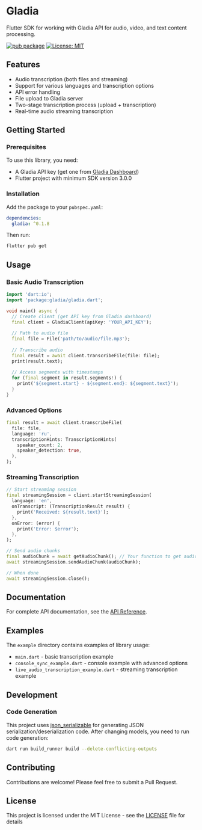 # Gladia

Flutter SDK for working with Gladia API for audio, video, and text content processing.

[![pub package](https://img.shields.io/pub/v/gladia.svg)](https://pub.dev/packages/gladia)
[![License: MIT](https://img.shields.io/badge/License-MIT-blue.svg)](https://opensource.org/licenses/MIT)

## Features

- Audio transcription (both files and streaming)
- Support for various languages and transcription options
- API error handling
- File upload to Gladia server
- Two-stage transcription process (upload + transcription)
- Real-time audio streaming transcription

## Getting Started

### Prerequisites

To use this library, you need:
- A Gladia API key (get one from [Gladia Dashboard](https://app.gladia.io/))
- Flutter project with minimum SDK version 3.0.0

### Installation

Add the package to your `pubspec.yaml`:

```yaml
dependencies:
  gladia: ^0.1.8
```

Then run:

```bash
flutter pub get
```

## Usage

### Basic Audio Transcription

```dart
import 'dart:io';
import 'package:gladia/gladia.dart';

void main() async {
  // Create client (get API key from Gladia dashboard)
  final client = GladiaClient(apiKey: 'YOUR_API_KEY');
  
  // Path to audio file
  final file = File('path/to/audio/file.mp3');
  
  // Transcribe audio
  final result = await client.transcribeFile(file: file);
  print(result.text);
  
  // Access segments with timestamps
  for (final segment in result.segments!) {
    print('${segment.start} - ${segment.end}: ${segment.text}');
  }
}
```

### Advanced Options

```dart
final result = await client.transcribeFile(
  file: file,
  language: 'ru',
  transcriptionHints: TranscriptionHints(
    speaker_count: 2,
    speaker_detection: true,
  ),
);
```

### Streaming Transcription

```dart
// Start streaming session
final streamingSession = client.startStreamingSession(
  language: 'en',
  onTranscript: (TranscriptionResult result) {
    print('Received: ${result.text}');
  },
  onError: (error) {
    print('Error: $error');
  },
);

// Send audio chunks
final audioChunk = await getAudioChunk(); // Your function to get audio data
await streamingSession.sendAudioChunk(audioChunk);

// When done
await streamingSession.close();
```

## Documentation

For complete API documentation, see the [API Reference](https://docs.gladia.io).

## Examples

The `example` directory contains examples of library usage:

- `main.dart` - basic transcription example
- `console_sync_example.dart` - console example with advanced options
- `live_audio_transcription_example.dart` - streaming transcription example

## Development

### Code Generation

This project uses [json_serializable](https://pub.dev/packages/json_serializable) for generating JSON serialization/deserialization code. After changing models, you need to run code generation:

```bash
dart run build_runner build --delete-conflicting-outputs
```

## Contributing

Contributions are welcome! Please feel free to submit a Pull Request.

## License

This project is licensed under the MIT License - see the [LICENSE](LICENSE) file for details 